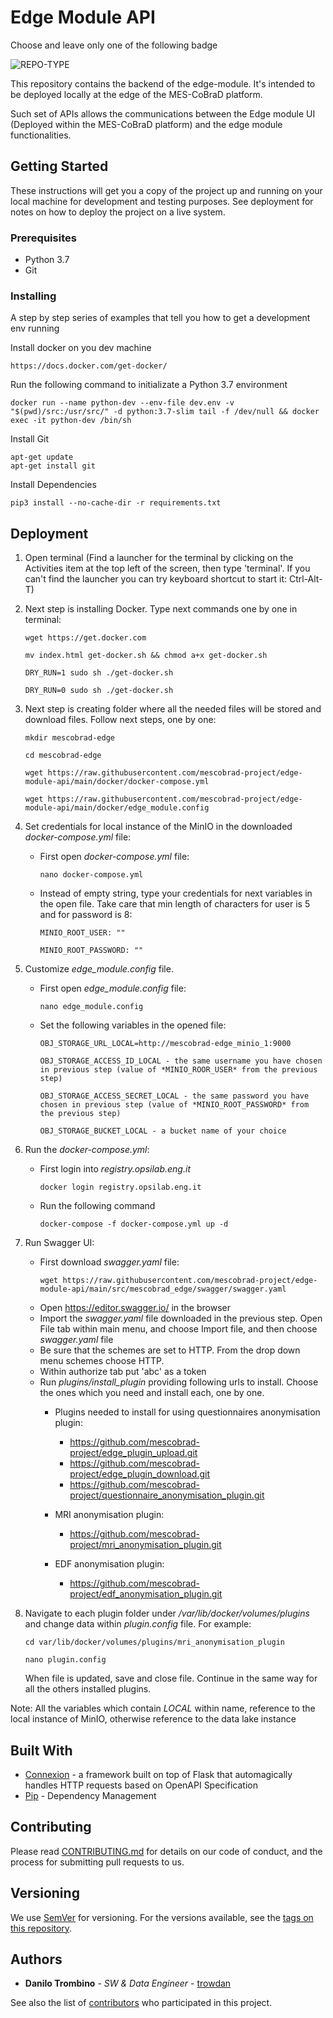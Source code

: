 # Edge Module API

Choose and leave only one of the following badge

![REPO-TYPE](https://img.shields.io/badge/repo--type-backend-critical?style=for-the-badge&logo=github)


This repository contains the backend of the edge-module. It's intended to be deployed locally at the edge of the MES-CoBraD platform.

Such set of APIs allows the communications between the Edge module UI (Deployed within the MES-CoBraD platform) and the edge module functionalities.

## Getting Started

These instructions will get you a copy of the project up and running on your local machine for development and testing purposes. See deployment for notes on how to deploy the project on a live system.

### Prerequisites

- Python 3.7
- Git

### Installing

A step by step series of examples that tell you how to get a development env running

Install docker on you dev machine

```
https://docs.docker.com/get-docker/
```

Run the following command to initializate a Python 3.7 environment

```
docker run --name python-dev --env-file dev.env -v "$(pwd)/src:/usr/src/" -d python:3.7-slim tail -f /dev/null && docker exec -it python-dev /bin/sh

```

Install Git
```
apt-get update
apt-get install git

```

Install Dependencies
```
pip3 install --no-cache-dir -r requirements.txt

```
## Deployment

1. Open terminal (Find a launcher for the terminal by clicking on the Activities item at the top
left of the screen, then type 'terminal'. If you can't find the launcher you can try keyboard shortcut
to start it: Ctrl-Alt-T)

2. Next step is installing Docker. Type next commands one by one in terminal:
    ```
    wget https://get.docker.com
    ```
    ```
    mv index.html get-docker.sh && chmod a+x get-docker.sh
    ```
    ```
    DRY_RUN=1 sudo sh ./get-docker.sh
    ```
    ```
    DRY_RUN=0 sudo sh ./get-docker.sh
    ```
3. Next step is creating folder where all the needed files will be stored and download files. Follow next steps, one by one:
    ```
    mkdir mescobrad-edge
    ```
    ```
    cd mescobrad-edge
    ```
    ```
    wget https://raw.githubusercontent.com/mescobrad-project/edge-module-api/main/docker/docker-compose.yml
    ```
    ```
    wget https://raw.githubusercontent.com/mescobrad-project/edge-module-api/main/docker/edge_module.config
    ```

4. Set credentials for local instance of the MinIO in the downloaded *docker-compose.yml* file:
    * First open *docker-compose.yml* file:
        ```
        nano docker-compose.yml
        ```
    * Instead of empty string, type your credentials for next variables in the open file. Take care that min length of characters for user is 5 and for password is 8:
        ```
        MINIO_ROOT_USER: ""
        ```
        ```
        MINIO_ROOT_PASSWORD: ""
        ```
5. Customize *edge_module.config* file.
    * First open *edge_module.config* file:
        ```
        nano edge_module.config
        ```
    * Set the following variables in the opened file:
        ```
        OBJ_STORAGE_URL_LOCAL=http://mescobrad-edge_minio_1:9000
        ```
        ```
        OBJ_STORAGE_ACCESS_ID_LOCAL - the same username you have chosen in previous step (value of *MINIO_ROOR_USER* from the previous step)
        ```
        ```
        OBJ_STORAGE_ACCESS_SECRET_LOCAL - the same password you have chosen in previous step (value of *MINIO_ROOT_PASSWORD* from the previous step)
        ```
        ```
        OBJ_STORAGE_BUCKET_LOCAL - a bucket name of your choice
        ```

6) Run the *docker-compose.yml*:
    * First login into *registry.opsilab.eng.it*
        ```
        docker login registry.opsilab.eng.it
        ```
    * Run the following command
        ```
        docker-compose -f docker-compose.yml up -d
        ```

7) Run Swagger UI:
    * First download *swagger.yaml* file:
        ```
        wget https://raw.githubusercontent.com/mescobrad-project/edge-module-api/main/src/mescobrad_edge/swagger/swagger.yaml
        ```
    * Open https://editor.swagger.io/ in the browser
    * Import the *swagger.yaml* file downloaded in the previous step. Open File tab within main menu, and choose Import file, and then choose *swagger.yaml* file
    * Be sure that the schemes are set to HTTP. From the drop down menu schemes choose HTTP.
    * Within authorize tab put 'abc' as a token
    * Run *plugins/install_plugin* providing following urls to install. Choose the ones which you need and install each, one by one.
        * Plugins needed to install for using questionnaires anonymisation plugin:
            - https://github.com/mescobrad-project/edge_plugin_upload.git
            - https://github.com/mescobrad-project/edge_plugin_download.git
            - https://github.com/mescobrad-project/questionnaire_anonymisation_plugin.git

        * MRI anonymisation plugin:
            - https://github.com/mescobrad-project/mri_anonymisation_plugin.git

        * EDF anonymisation plugin:
            - https://github.com/mescobrad-project/edf_anonymisation_plugin.git

8) Navigate to each plugin folder under */var/lib/docker/volumes/plugins* and change data within *plugin.config* file. For example:
    ```
    cd var/lib/docker/volumes/plugins/mri_anonymisation_plugin
    ```
    ```
    nano plugin.config
    ```
    When file is updated, save and close file. Continue in the same way for all the others installed plugins.

Note: All the variables which contain *LOCAL* within name, reference to the local instance of MinIO, otherwise reference to the data lake instance

## Built With

* [Connexion](https://connexion.readthedocs.io/en/latest/) - a framework built on top of Flask that automagically handles HTTP requests based on OpenAPI Specification
* [Pip](https://pip.pypa.io/en/stable/) - Dependency Management

## Contributing

Please read [CONTRIBUTING.md](CONTRIBUTING.md) for details on our code of conduct, and the process for submitting pull requests to us.

## Versioning

We use [SemVer](http://semver.org/) for versioning. For the versions available, see the [tags on this repository](tags).

## Authors

* **Danilo Trombino** - *SW & Data Engineer* - [trowdan](https://github.com/trowdan)

See also the list of [contributors](contributors) who participated in this project.